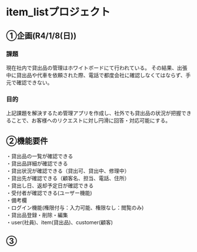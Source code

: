 # item_listプロジェクト

## ①企画(R4/1/8(日))

### 課題
現在社内で貸出品の管理はホワイトボードにて行われている。
その結果、出張中に貸出品や代車を依頼された際、電話で都度会社に確認しなくてはならず、手元で確認できない。

### 目的
上記課題を解決するため管理アプリを作成し、社外でも貸出品の状況が把握できることで、お客様へのリクエストに対し円滑に回答・対応可能にする。

## ②機能要件

・貸出品の一覧が確認できる<br>
・貸出品詳細が確認できる<br>
・貸出状況が確認できる（貸出可、貸出中、修理中）<br>
・貸出先が確認できる（顧客名、担当、電話、住所）<br>
・貸出し日、返却予定日が確認できる<br>
・受付者が確認できる(ユーザー機能)<br>
・備考欄<br>
・ログイン機能(権限付与：入力可能、権限なし：閲覧のみ)<br>
・貸出品登録・削除・編集<br>
・user(社員)、item(貸出品)、customer(顧客)<br>

## ③